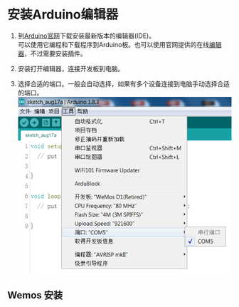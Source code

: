 # 安装Arduino编辑器

1. 到[Arduino官网](/www.arduino.cc)下载安装最新版本的编辑器\(IDE\)。  
   可以使用它编程和下载程序到Arduino板。也可以使用官网提供的在线[编辑器](https://create.arduino.cc/editor)，不过需要安装插件。

2. 安装打开编辑器，连接开发板到电脑。

3. 选择合适的端口。一般会自动选择，如果有多个设备连接到电脑手动选择合适的端口。  
   ![](/assets/import.png)



## Wemos 安装





